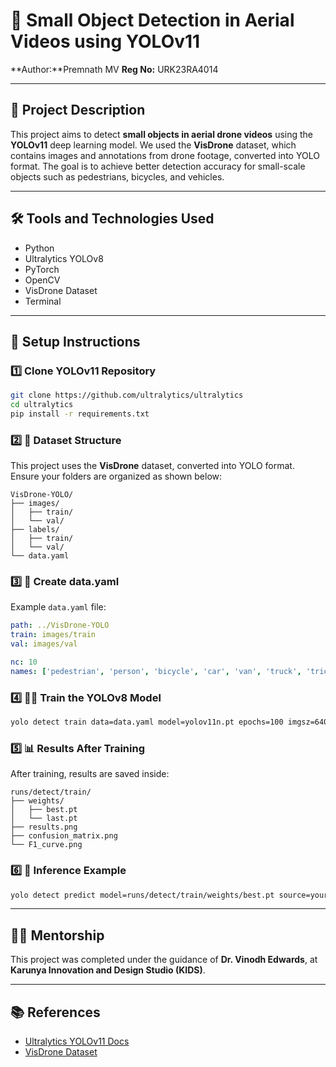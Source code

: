 
# 🚁 Small Object Detection in Aerial Videos using YOLOv11

**Author:**Premnath MV
**Reg No:** URK23RA4014



---

## 📌 Project Description

This project aims to detect **small objects in aerial drone videos** using the **YOLOv11** deep learning model. We used the **VisDrone** dataset, which contains images and annotations from drone footage, converted into YOLO format. The goal is to achieve better detection accuracy for small-scale objects such as pedestrians, bicycles, and vehicles.

---

## 🛠️ Tools and Technologies Used

- Python
- Ultralytics YOLOv8
- PyTorch
- OpenCV
- VisDrone Dataset
- Terminal


---

## 🔧 Setup Instructions

### 1️⃣ Clone YOLOv11 Repository

```bash
git clone https://github.com/ultralytics/ultralytics
cd ultralytics
pip install -r requirements.txt
```

### 2️⃣ 📂 Dataset Structure

This project uses the **VisDrone** dataset, converted into YOLO format. Ensure your folders are organized as shown below:

```
VisDrone-YOLO/
├── images/
│   ├── train/
│   └── val/
├── labels/
│   ├── train/
│   └── val/
└── data.yaml
```

### 3️⃣ 📄 Create data.yaml

Example `data.yaml` file:

```yaml
path: ../VisDrone-YOLO
train: images/train
val: images/val

nc: 10
names: ['pedestrian', 'person', 'bicycle', 'car', 'van', 'truck', 'tricycle', 'awning-tricycle', 'bus', 'motor']
```

### 4️⃣ 🏋️‍♂️ Train the YOLOv8 Model

```bash
yolo detect train data=data.yaml model=yolov11n.pt epochs=100 imgsz=640
```

### 5️⃣ 📊 Results After Training

After training, results are saved inside:

```
runs/detect/train/
├── weights/
│   ├── best.pt
│   └── last.pt
├── results.png
├── confusion_matrix.png
└── F1_curve.png
```

### 6️⃣ 📸 Inference Example

```bash
yolo detect predict model=runs/detect/train/weights/best.pt source=your_video_or_image_path
```

---

## 👨‍🏫 Mentorship

This project was completed under the guidance of **Dr. Vinodh Edwards**, at **Karunya Innovation and Design Studio (KIDS)**.

---

## 📚 References

- [Ultralytics YOLOv11 Docs](https://docs.ultralytics.com)
- [VisDrone Dataset](https://github.com/VisDrone/VisDrone-Dataset)
